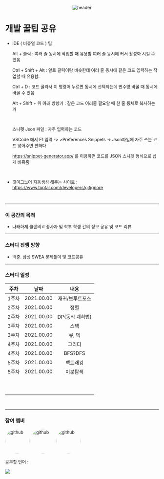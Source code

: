 <div align="center">

![header](https://capsule-render.vercel.app/api?type=waving&color=0:5468FF,100:a82da8&height=200&section=header&text=%EB%82%98%EB%9E%98%ED%95%98%EC%A0%9C%20%ED%81%B4%EB%9E%9C&fontSize=70&fontColor=FFFFFF&fontAlignY=40)

</div>







# 개발 꿀팁 공유 



- IDE ( 비쥬얼 코드 ) 팁

  Alt + 클릭 : 여러 줄 동시에 작업할 때 유용함 여러 줄 동시에 커서 활성화 시킬 수 있음

  Ctrl + Shift + Alt : 알트 클릭이랑 비슷한데 여러 줄 동시에 같은 코드 입력하는 작업할 때 유용함.

  Ctrl + D : 코드 골라서 이 명령어 누르면 동시에 선택되는데 변수명 바꿀 때 동시에 바꿀 수 있음

  Alt + Shift + 위 아래 방향키 : 같은 코드 여러줄 필요할 때 한 줄 통체로 복사하는거 

  <br>

  스니펫 Json 파일 : 자주 입력하는 코드 

  VSCode 에서 F1 입력 -> >Preferences Snippets -> Json파일에 자주 쓰는 코드 넣어주면 편하다

  https://snippet-generator.app/  를 이용하면 코드를 JSON 스니펫 형식으로 쉽게 바꿔줌 

  <br>

- 깃이그노어 자동생성 해주는 사이트 : https://www.toptal.com/developers/gitignore

  <br>



<hr>

### 이 공간의 목적

- 나래하제 클랜의 it 종사자 및 학부 학생 간의 정보 공유 및 코드 리뷰

  


<hr>

### 스터디 진행 방향

- 백준. 삼성 SWEA 문제풀이 및 코드공유

  

<hr>

### 스터디 일정

| 주차  |    날짜    |      내용       |
| :---: | :--------: | :-------------: |
| 1주차 | 2021.00.00 | 재귀/브루트포스 |
| 2주차 | 2021.00.00 |      정렬       |
| 2주차 | 2021.00.00 | DP(동적 계획법) |
| 3주차 | 2021.00.00 |      스택       |
| 3주차 | 2021.00.00 |     큐, 덱      |
| 4주차 | 2021.00.00 |     그리디      |
| 4주차 | 2021.00.00 |     BFS?DFS     |
| 5주차 | 2021.00.00 |    백트래킹     |
| 5주차 | 2021.00.00 |    이분탐색     |
|       |            |                 |
|       |            |                 |
|       |            |                 |
|       |            |                 |
|       |            |                 |
|       |            |                 |
|       |            |                 |
|       |            |                 |
|       |            |                 |
|       |            |                 |

<br/>





 <hr>

### 참여 멤버
[<a href="https://github.com/JeongInSeok"><img src='https://avatars.githubusercontent.com/u/64317025?v=4' alt='github' height='80' style="border-radius: 70%;"></a>](https://github.com/JeongInSeok) [<a href='https://github.com/S-Series'><img src='https://avatars.githubusercontent.com/u/63185402?v=4' alt='github' height='80' style="border-radius: 70%;"></a>](https://github.com/SSeries)  [<a href='https://github.com/Choijaehun1'><img src='https://avatars.githubusercontent.com/u/95850493?v=4' alt='github' height='80' style="border-radius: 70%;"></a>](https://github.com/Choijaehun1)  



공부할 언어 : 



<a href="https://github.com/JeongInSeok/Study-NarehazeClan-/graphs/contributors">  <img src="https://contrib.rocks/image?repo=JeongInSeok/Study-NarehazeClan-"/>
</a>





